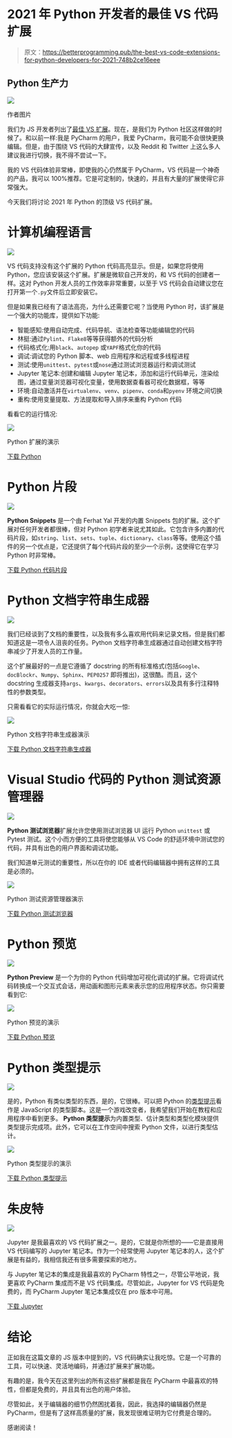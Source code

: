 # 2021 年 Python 开发者的最佳 VS 代码扩展

> 原文：<https://betterprogramming.pub/the-best-vs-code-extensions-for-python-developers-for-2021-748b2ce16eee>

## Python 生产力

![](img/5a2c1e9b41403f0fa452c298bfaa625f.png)

作者图片

我们为 JS 开发者列出了[最佳 VS 扩展](https://livecodestream.dev/post/the-best-vs-code-extensions-for-javascript-developers-for-2021/)。现在，是我们为 Python 社区这样做的时候了。和以前一样:我是 PyCharm 的用户，我爱 PyCharm，我可能不会很快更换编辑。但是，由于围绕 VS 代码的大肆宣传，以及 Reddit 和 Twitter 上这么多人建议我进行切换，我不得不尝试一下。

我的 VS 代码体验非常棒，即使我的心仍然属于 PyCharm，VS 代码是一个神奇的产品，我可以 100%推荐。它是可定制的，快速的，并且有大量的扩展使得它非常强大。

今天我们将讨论 2021 年 Python 的顶级 VS 代码扩展。

# 计算机编程语言

![](img/650737ae8896bed41c3bde4ed6fb3aa1.png)

VS 代码支持没有这个扩展的 Python 代码高亮显示。但是，如果您将使用 Python，您应该安装这个扩展。扩展是微软自己开发的，和 VS 代码的创建者一样。这对 Python 开发人员的工作效率非常重要，以至于 VS 代码会自动建议您在打开第一个`.py`文件后立即安装它。

但是如果我已经有了语法高亮，为什么还需要它呢？当使用 Python 时，该扩展是一个强大的功能库，提供如下功能:

*   智能感知:使用自动完成、代码导航、语法检查等功能编辑您的代码
*   林挺:通过`Pylint`、`Flake8`等等获得额外的代码分析
*   代码格式化:用`black`、`autopep` 或`YAPF`格式化你的代码
*   调试:调试您的 Python 脚本、web 应用程序和远程或多线程进程
*   测试:使用`unittest`、`pytest`或`nose`通过测试浏览器运行和调试测试
*   Jupyter 笔记本:创建和编辑 Jupyter 笔记本，添加和运行代码单元，渲染绘图，通过变量浏览器可视化变量，使用数据查看器可视化数据框，等等
*   环境:自动激活并在`virtualenv`、`venv`、`pipenv`、`conda`和`pyenv` 环境之间切换
*   重构:使用变量提取、方法提取和导入排序来重构 Python 代码

看看它的运行情况:

![](img/ebe52f33fe5cccb1c11859693587d4a0.png)

Python 扩展的演示

[下载 Python](https://marketplace.visualstudio.com/items?itemName=ms-python.python)

# Python 片段

![](img/4fcd20274d1bcb091fc832e3c2168396.png)

**Python Snippets** 是一个由 Ferhat Yal 开发的内置 Snippets 包的扩展。这个扩展对任何开发者都很棒，但对 Python 初学者来说尤其如此。它包含许多内置的代码片段，如`string`、`list`、`sets`、`tuple`、`dictionary`、`class`等等。使用这个插件的另一个优点是，它还提供了每个代码片段的至少一个示例，这使得它在学习 Python 时非常棒。

[下载 Python 代码片段](https://marketplace.visualstudio.com/items?itemName=frhtylcn.pythonsnippets)

# Python 文档字符串生成器

![](img/3e562a8ae83b14cc0c3124c0383525f2.png)

我们已经谈到了文档的重要性，以及我有多么喜欢用代码来记录文档，但是我们都知道这是一项令人沮丧的任务。Python 文档字符串生成器通过自动创建文档字符串减少了开发人员的工作量。

这个扩展最好的一点是它遵循了 docstring 的所有标准格式(包括`Google`、`docBlockr`、`Numpy`、`Sphinx`、`PEP0257` 即将推出)，这很酷。而且，这个 docstring 生成器支持`args`、`kwargs`、`decorators`、`errors`以及具有多行注释特性的参数类型。

只需看看它的实际运行情况，你就会大吃一惊:

![](img/95ba00de7cd716f470223da604fe8e71.png)

Python 文档字符串生成器演示

[下载 Python 文档字符串生成器](https://marketplace.visualstudio.com/items?itemName=njpwerner.autodocstring)

# Visual Studio 代码的 Python 测试资源管理器

![](img/5d2e36bc0c520a1471da5b473bd6566f.png)

**Python 测试浏览器**扩展允许您使用测试浏览器 UI 运行 Python `unittest` 或 Pytest 测试。这个小而方便的工具将使您能够从 VS Code 的舒适环境中测试您的代码，并具有出色的用户界面和调试功能。

我们知道单元测试的重要性，所以在你的 IDE 或者代码编辑器中拥有这样的工具是必须的。

![](img/ae0d3e009cd692892837d8c65c3b1f51.png)

Python 测试资源管理器演示

[下载 Python 测试浏览器](https://marketplace.visualstudio.com/items?itemName=LittleFoxTeam.vscode-python-test-adapter)

# Python 预览

![](img/ece7521213e55426ee4da0a9c0ee9d5c.png)

**Python Preview** 是一个为你的 Python 代码增加可视化调试的扩展。它将调试代码转换成一个交互式会话，用动画和图形元素来表示您的应用程序状态。你只需要看到它:

![](img/24d3c90fd065ee52a49bf135bd25d8a8.png)

Python 预览的演示

[下载 Python 预览](https://marketplace.visualstudio.com/items?itemName=dongli.python-preview)

# Python 类型提示

![](img/31374a936d6b454d549aa4f2c6ef7869.png)

是的，Python 有类似类型的东西，是的，它很棒。可以把 Python 的[类型提示](https://docs.python.org/3/library/typing.html)看作是 JavaScript 的类型脚本。这是一个游戏改变者，我希望我们开始在教程和应用程序中看到更多。 **Python 类型提示**为内置类型、估计类型和类型化模块提供类型提示完成项。此外，它可以在工作空间中搜索 Python 文件，以进行类型估计。

![](img/a70076d57af918389c536f9dcc3674e9.png)

Python 类型提示的演示

[下载 Python 类型提示](https://marketplace.visualstudio.com/items?itemName=njqdev.vscode-python-typehint)

# 朱皮特

![](img/f5562790c92639a2ecf1f975b20de00e.png)

Jupyter 是我最喜欢的 VS 代码扩展之一。是的，它就是你所想的——它是直接用 VS 代码编写的 Jupyter 笔记本。作为一个经常使用 Jupyter 笔记本的人，这个扩展是有益的，我相信我还有很多需要探索的地方。

与 Jupyter 笔记本的集成是我最喜欢的 PyCharm 特性之一，尽管公平地说，我更喜欢 PyCharm 集成而不是 VS 代码集成。尽管如此，Jupyter for VS 代码是免费的，而 PyCharm Jupyter 笔记本集成仅在 pro 版本中可用。

[下载 Jupyter](https://marketplace.visualstudio.com/items?itemName=ms-toolsai.jupyter)

# 结论

正如我在这篇文章的 JS 版本中提到的，VS 代码确实让我吃惊。它是一个可靠的工具，可以快速、灵活地编码，并通过扩展来扩展功能。

有趣的是，我今天在这里列出的所有这些扩展都是我在 PyCharm 中最喜欢的特性，但都是免费的，并且具有出色的用户体验。

尽管如此，关于编辑器的细节仍然困扰着我，因此，我选择的编辑器仍然是 PyCharm，但是有了这样高质量的扩展，我发现很难证明为它付费是合理的。

感谢阅读！